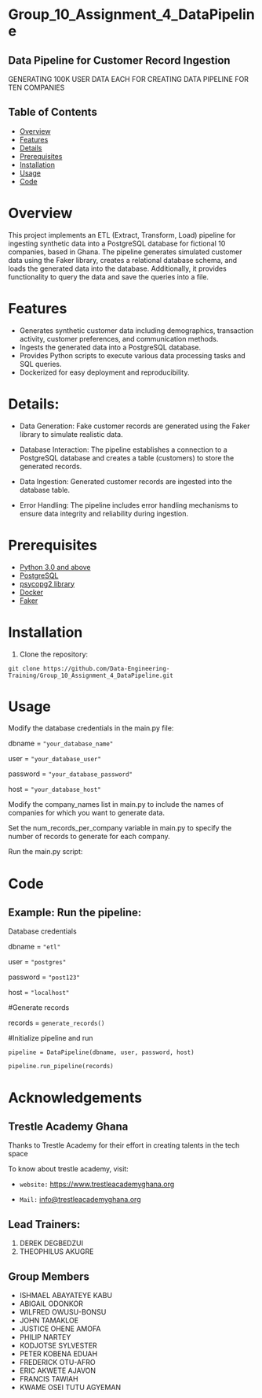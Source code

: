 # Group_10_Assignment_4_DataPipeline

## Data Pipeline for Customer Record Ingestion
GENERATING 100K USER DATA EACH  FOR CREATING DATA PIPELINE FOR TEN COMPANIES

## Table of Contents
  -  [Overview](#overview)
  -  [Features](#Features)
  -  [Details](#Details)
  -  [Prerequisites](#Prerequisites)
  -  [Installation](Installation)
  -  [Usage](#Usage)
  -  [Code](#Code)

# Overview
This project implements an ETL (Extract, Transform, Load) pipeline for ingesting synthetic data into a PostgreSQL database for  fictional 10 companies, based in Ghana. The pipeline generates simulated customer data using the Faker library, creates a relational database schema, and loads the generated data into the database. Additionally, it provides functionality to query the data and save the queries into a file.

# Features

- Generates synthetic customer data including demographics, transaction activity, customer preferences, and communication methods.
- Ingests the generated data into a PostgreSQL database.
- Provides Python scripts to execute various data processing tasks and SQL queries.
- Dockerized for easy deployment and reproducibility.

# Details:
- Data Generation: Fake customer records are generated using the Faker library to simulate realistic data.

- Database Interaction: The pipeline establishes a connection to a PostgreSQL database and creates a table (customers) to store the generated records.

- Data Ingestion: Generated customer records are ingested into the database table.

- Error Handling: The pipeline includes error handling mechanisms to ensure data integrity and reliability during ingestion.

# Prerequisites

- [Python 3.0 and above](https://www.python.org)
- [PostgreSQL](https://www.postgresql.org)
- [psycopg2 library](https://pypi.org/project/psycopg2/)
- [Docker](https://www.docker.com)
- [Faker](https://faker.readthedocs.io/en/master/)

# Installation

1. Clone the repository:
   
```git clone https://github.com/Data-Engineering-Training/Group_10_Assignment_4_DataPipeline.git```

# Usage
Modify the database credentials in the main.py file:

dbname = ```"your_database_name"```

user = ```"your_database_user"```

password = ```"your_database_password"```

host = ```"your_database_host"```

Modify the company_names list in main.py to include the names of companies for which you want to generate data.

Set the num_records_per_company variable in main.py to specify the number of records to generate for each company.

Run the main.py script:

# Code 
## Example: Run the pipeline:
Database credentials

dbname = ```"etl"```

user = ```"postgres"```

password = ```"post123"```

host = ```"localhost"```

#Generate records

records = ```generate_records()```

#Initialize pipeline and run

```pipeline = DataPipeline(dbname, user, password, host)```

```pipeline.run_pipeline(records)```

# Acknowledgements

## Trestle Academy Ghana
Thanks to Trestle Academy for their effort in creating talents in the tech space

To know about trestle academy, visit: 

- ```website:``` https://www.trestleacademyghana.org

- ```Mail:``` info@trestleacademyghana.org

## Lead Trainers:
1. DEREK DEGBEDZUI
2. THEOPHILUS AKUGRE

## Group Members

- ISHMAEL  ABAYATEYE KABU
- ABIGAIL ODONKOR
- WILFRED OWUSU-BONSU
- JOHN TAMAKLOE
- JUSTICE OHENE AMOFA
- PHILIP NARTEY
- KODJOTSE SYLVESTER
- PETER KOBENA EDUAH
- FREDERICK OTU-AFRO
- ERIC AKWETE AJAVON
- FRANCIS TAWIAH
- KWAME OSEI TUTU AGYEMAN
